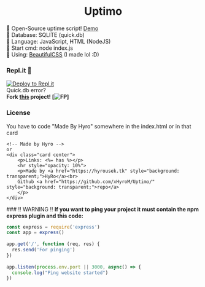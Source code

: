 <div align="center">
   <h1>Uptimo</h1>
 </div>
 
🍭 Open-Source uptime script! [Demo](https://uptime.hyrousek.tk/)<br>
🍬 Database: SQLITE (quick.db)<br>
🍫 Language: JavaScript, HTML (NodeJS)<br>
🧁 Start cmd: node index.js<br>
🍩 Using: <a href="https://dev.hyrousek.tk">BeautifulCSS</a> (I made lol :D)

### Repl.it 💼
[![Deploy to Repl.it](https://repl.it/badge/github/xHyroM/uptimo)](https://repl.it/github/xHyroM/uptimo)
<br>
Quick.db error?<br>
<b>Fork <a href="https://repl.it/@xHyroM/Uptimo">this</a> project! [![FP](https://imgur.com/ASCKbYc.png)]</b>

### License
You have to code "Made By Hyro" somewhere in the index.html or in that card 
```
<!-- Made by Hyro -->
or 
<div class="card center">
    <p>Links: <%= has %></p>
    <hr style="opacity: 10%">
    <p>Made by <a href="https://hyrousek.tk" style="background: transparent;">HyRo</a><br>
    Github <a href="https://github.com/xHyroM/Uptimo/" style="background: transparent;">repo</a>
    </p>
</div>
```

### !! WARNING !!
<b>If you want to ping your project it must contain the npm express plugin and this code:</b>
```js
const express = require('express')
const app = express()
 
app.get('/', function (req, res) {
  res.send('For pinging')
})
 
app.listen(process.env.port || 3000, async() => {
  console.log("Ping website started")
})
```
